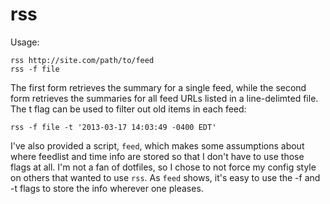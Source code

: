 rss
===

Usage:

	rss http://site.com/path/to/feed
	rss -f file

The first form retrieves the summary for a single feed,
while the second form retrieves the summaries for all feed URLs listed in a line-delimted file.
The t flag can be used to filter out old items in each feed:

	rss -f file -t '2013-03-17 14:03:49 -0400 EDT'

I've also provided a script, `feed`, which makes some assumptions about where feedlist and time
info are stored so that I don't have to use those flags at all. I'm not a fan of dotfiles, so I chose
to not force my config style on others that wanted to use `rss`. As `feed` shows, it's easy to use
the -f and -t flags to store the info wherever one pleases.
